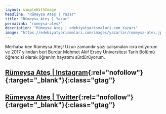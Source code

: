 ```yaml
---
layout: simpleWithImage
headline: "Rümeysa Ateş | Yazar"
title: "Rümeysa Ateş | Yazar"
permalink: "rumeysa-ates/"
description: "Rümeysa Ateş | edebiyatyarismalari.com Yazarı"
image: "https://edebiyatyarismalari.com/images/yazarlar/rumeysa-ates.jpeg"
---
```


Merhaba ben Rümeysa Ateş! Uzun zamandır yazı çalışmaları icra ediyorum ve 2017 yılından beri
Burdur Mehmet Akif Ersoy Üniversitesi Tarih Bölümü öğrencisi olarak öğrenim hayatımı sürdürüyorum.  

## [Rümeysa Ateş | Instagram](https://www.instagram.com/rumeyli/){:rel="nofollow"}{:target="_blank"}{:class="gtag"}
## [Rümeysa Ateş | Twitter](https://twitter.com/rumeyliziyangil/){:rel="nofollow"}{:target="_blank"}{:class="gtag"}
